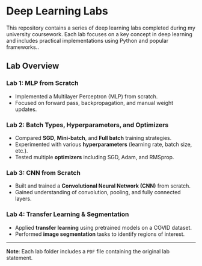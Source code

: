 #  Deep Learning Labs

This repository contains a series of deep learning labs completed during my university coursework. Each lab focuses on a key concept in deep learning and includes practical implementations using Python and popular frameworks..

##  Lab Overview

###  Lab 1: MLP from Scratch
- Implemented a Multilayer Perceptron (MLP) from scratch.
- Focused on forward pass, backpropagation, and manual weight updates.

###  Lab 2: Batch Types, Hyperparameters, and Optimizers
- Compared **SGD**, **Mini-batch**, and **Full batch** training strategies.
- Experimented with various **hyperparameters** (learning rate, batch size, etc.).
- Tested multiple **optimizers** including SGD, Adam, and RMSprop.

###  Lab 3: CNN from Scratch
- Built and trained a **Convolutional Neural Network (CNN)** from scratch.
- Gained understanding of convolution, pooling, and fully connected layers.

###  Lab 4: Transfer Learning & Segmentation
- Applied **transfer learning** using pretrained models on a COVID dataset.
- Performed **image segmentation** tasks to identify regions of interest.

---

 **Note**: Each lab folder includes a `PDF` file containing the original lab statement.
